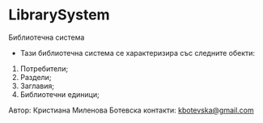 # LibrarySystem

Библиотечна система
- Тази библиотечна система се характеризира със следните обекти:
1. Потребители;
2. Раздели;
3. Заглавия;
4. Библиотечни единици;
   
Автор: Кристиана Миленова Ботевска
контакти: kbotevska@gmail.com
